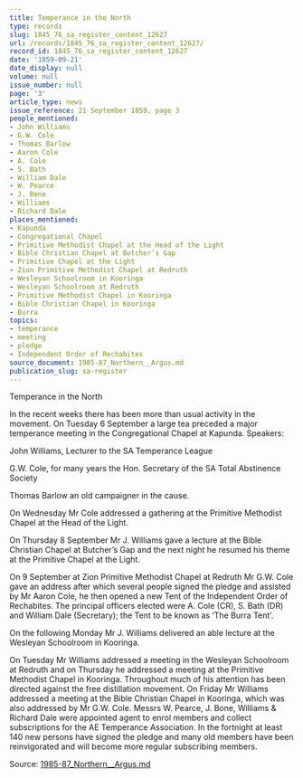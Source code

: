 ```yaml
---
title: Temperance in the North
type: records
slug: 1845_76_sa_register_content_12627
url: /records/1845_76_sa_register_content_12627/
record_id: 1845_76_sa_register_content_12627
date: '1859-09-21'
date_display: null
volume: null
issue_number: null
page: '3'
article_type: news
issue_reference: 21 September 1859, page 3
people_mentioned:
- John Williams
- G.W. Cole
- Thomas Barlow
- Aaron Cole
- A. Cole
- S. Bath
- William Dale
- W. Pearce
- J. Bone
- Williams
- Richard Dale
places_mentioned:
- Kapunda
- Congregational Chapel
- Primitive Methodist Chapel at the Head of the Light
- Bible Christian Chapel at Butcher’s Gap
- Primitive Chapel at the Light
- Zion Primitive Methodist Chapel at Redruth
- Wesleyan Schoolroom in Kooringa
- Wesleyan Schoolroom at Redruth
- Primitive Methodist Chapel in Kooringa
- Bible Christian Chapel in Kooringa
- Burra
topics:
- temperance
- meeting
- pledge
- Independent Order of Rechabites
source_document: 1985-87_Northern__Argus.md
publication_slug: sa-register
---
```


Temperance in the North

In the recent weeks there has been more than usual activity in the movement.  On Tuesday 6 September a large tea preceded a major temperance meeting in the Congregational Chapel at Kapunda.  Speakers:

John Williams, Lecturer to the SA Temperance League

G.W. Cole, for many years the Hon. Secretary of the SA Total Abstinence Society

Thomas Barlow an old campaigner in the cause.

On Wednesday Mr Cole addressed a gathering at the Primitive Methodist Chapel at the Head of the Light.

On Thursday 8 September Mr J. Williams gave a lecture at the Bible Christian Chapel at Butcher’s Gap and the next night he resumed his theme at the Primitive Chapel at the Light.

On 9 September at Zion Primitive Methodist Chapel at Redruth Mr G.W. Cole gave an address after which several people signed the pledge and assisted by Mr Aaron Cole, he then opened a new Tent of the Independent Order of Rechabites.  The principal officers elected were A. Cole (CR), S. Bath (DR) and William Dale (Secretary); the Tent to be known as ‘The Burra Tent’.

On the following Monday Mr J. Williams delivered an able lecture at the Wesleyan Schoolroom in Kooringa.

On Tuesday Mr Williams addressed a meeting in the Wesleyan Schoolroom at Redruth and on Thursday he addressed a meeting at the Primitive Methodist Chapel in Kooringa.  Throughout much of his attention has been directed against the free distillation movement.  On Friday Mr Williams addressed a meeting at the Bible Christian Chapel in Kooringa, which was also addressed by Mr G.W. Cole.  Messrs W. Pearce, J. Bone, Williams & Richard Dale were appointed agent to enrol members and collect subscriptions for the AE Temperance Association.  In the fortnight at least 140 new persons have signed the pledge and many old members have been reinvigorated and will become more regular subscribing members.

Source: [1985-87_Northern__Argus.md](/downloads/markdown/1985-87_Northern__Argus.md)
